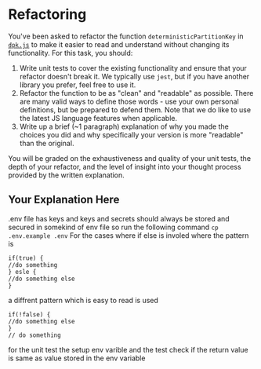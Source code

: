 # Refactoring

You've been asked to refactor the function `deterministicPartitionKey` in [`dpk.js`](dpk.js) to make it easier to read and understand without changing its functionality. For this task, you should:

1. Write unit tests to cover the existing functionality and ensure that your refactor doesn't break it. We typically use `jest`, but if you have another library you prefer, feel free to use it.
2. Refactor the function to be as "clean" and "readable" as possible. There are many valid ways to define those words - use your own personal definitions, but be prepared to defend them. Note that we do like to use the latest JS language features when applicable.
3. Write up a brief (~1 paragraph) explanation of why you made the choices you did and why specifically your version is more "readable" than the original.

You will be graded on the exhaustiveness and quality of your unit tests, the depth of your refactor, and the level of insight into your thought process provided by the written explanation.

## Your Explanation Here

.env file has keys and keys and secrets should always be stored and secured in somekind of env file
so run the following command
`cp .env.example .env`
For the cases where if else is involed where the pattern is

```
if(true) {
//do something
} esle {
//do something else
}
```

a diffrent pattern which is easy to read is used

```
if(!false) {
//do something else
}
// do something
```

for the unit test the setup env varible and the test check if the return value is same as value stored in the env variable
